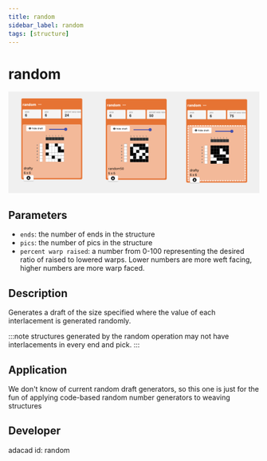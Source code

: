 ```yaml
---
title: random
sidebar_label: random
tags: [structure]
---
```

# random
![file](./img/random.png)
## Parameters
- `ends`: the number of ends in the structure
- `pics`: the number of pics in the structure
- `percent warp raised`: a number from 0-100 representing the desired ratio of raised to lowered warps. Lower numbers are more weft facing, higher numbers are more warp faced. 

## Description
Generates a draft of the size specified where the value of each interlacement is generated randomly.

:::note
structures generated by the random operation may not have interlacements in every end and pick.
:::


## Application
We don't know of current random draft generators, so this one is just for the fun of applying code-based random number generators to weaving structures

## Developer
adacad id: random

